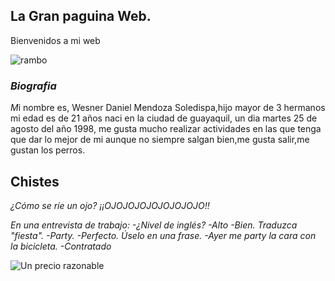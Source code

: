 ##  La Gran paguina Web.



Bienvenidos a mi web  

![rambo](https://user-images.githubusercontent.com/57574200/68560109-917a0380-040d-11ea-934d-99a2f6faa131.png)


### _Biografia_
 
*M*i nombre es, Wesner Daniel Mendoza Soledispa,hijo mayor de 3 hermanos mi edad es de 21 años  naci en la ciudad de guayaquil, un dia martes 25 de agosto del año 1998, me gusta mucho realizar actividades en las que tenga que dar lo mejor de mi aunque no siempre salgan bien,me gusta salir,me gustan los perros.



## Chistes


 *¿Cómo se ríe un ojo?
  ¡¡OJOJOJOJOJOJOJOJO!!*


  *En una entrevista de trabajo:
    -¿Nivel de inglés?
    -Alto
    -Bien. Traduzca "fiesta".
    -Party.
    -Perfecto. Úselo en una frase.
    -Ayer me party la cara con la bicicleta.
    -Contratado*

![Un precio razonable](https://user-images.githubusercontent.com/57574200/68559839-778bf100-040c-11ea-93c2-37e877325de8.png)
